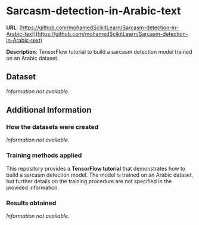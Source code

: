 # Sarcasm-detection-in-Arabic-text
**URL**: [https://github.com/mohamedScikitLearn/Sarcasm-detection-in-Arabic-text](https://github.com/mohamedScikitLearn/Sarcasm-detection-in-Arabic-text)

**Description**: TensorFlow tutorial to build a sarcasm detection model trained on an Arabic dataset.

## Dataset
_Information not available._

## Additional Information

### How the datasets were created
_Information not available._

### Training methods applied
This repository provides a **TensorFlow tutorial** that demonstrates how to build a sarcasm detection model. The model is trained on an Arabic dataset, but further details on the training procedure are not specified in the provided information.

### Results obtained
_Information not available._